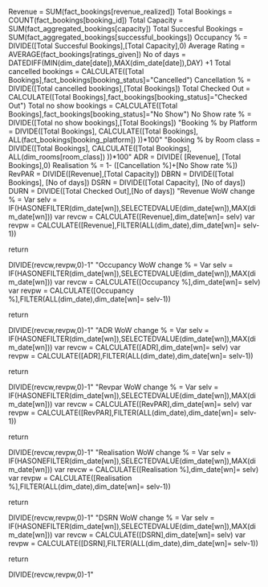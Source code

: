 Revenue = SUM(fact_bookings[revenue_realized])
Total Bookings = COUNT(fact_bookings[booking_id])
Total Capacity = SUM(fact_aggregated_bookings[capacity])
Total Succesful Bookings = SUM(fact_aggregated_bookings[successful_bookings])
Occupancy % = DIVIDE([Total Succesful Bookings],[Total Capacity],0)
Average Rating = AVERAGE(fact_bookings[ratings_given])
No of days = DATEDIFF(MIN(dim_date[date]),MAX(dim_date[date]),DAY) +1
Total cancelled bookings = CALCULATE([Total Bookings],fact_bookings[booking_status]="Cancelled")
Cancellation % = DIVIDE([Total cancelled bookings],[Total Bookings])
Total Checked Out = CALCULATE([Total Bookings],fact_bookings[booking_status]="Checked Out")
Total no show bookings = CALCULATE([Total Bookings],fact_bookings[booking_status]="No Show")
No Show rate % = DIVIDE([Total no show bookings],[Total Bookings])
"Booking % by Platform = DIVIDE([Total Bookings],
 CALCULATE([Total Bookings], 
 ALL(fact_bookings[booking_platform])
  ))*100"
"Booking % by Room class = DIVIDE([Total Bookings],
 CALCULATE([Total Bookings], 
 ALL(dim_rooms[room_class])
  ))*100"
ADR = DIVIDE( [Revenue], [Total Bookings],0)
Realisation % = 1- ([Cancellation %]+[No Show rate %])
RevPAR = DIVIDE([Revenue],[Total Capacity])
DBRN = DIVIDE([Total Bookings], [No of days])
DSRN = DIVIDE([Total Capacity], [No of days])
DURN = DIVIDE([Total Checked Out],[No of days])
"Revenue WoW change % = 
Var selv = IF(HASONEFILTER(dim_date[wn]),SELECTEDVALUE(dim_date[wn]),MAX(dim_date[wn]))
var revcw = CALCULATE([Revenue],dim_date[wn]= selv)
var revpw =  CALCULATE([Revenue],FILTER(ALL(dim_date),dim_date[wn]= selv-1))

return


DIVIDE(revcw,revpw,0)-1"
"Occupancy WoW change % = 
Var selv = IF(HASONEFILTER(dim_date[wn]),SELECTEDVALUE(dim_date[wn]),MAX(dim_date[wn]))
var revcw = CALCULATE([Occupancy %],dim_date[wn]= selv)
var revpw =  CALCULATE([Occupancy %],FILTER(ALL(dim_date),dim_date[wn]= selv-1))

return


DIVIDE(revcw,revpw,0)-1"
"ADR WoW change % = 
Var selv = IF(HASONEFILTER(dim_date[wn]),SELECTEDVALUE(dim_date[wn]),MAX(dim_date[wn]))
var revcw = CALCULATE([ADR],dim_date[wn]= selv)
var revpw =  CALCULATE([ADR],FILTER(ALL(dim_date),dim_date[wn]= selv-1))

return


DIVIDE(revcw,revpw,0)-1"
"Revpar WoW change % = 
Var selv = IF(HASONEFILTER(dim_date[wn]),SELECTEDVALUE(dim_date[wn]),MAX(dim_date[wn]))
var revcw = CALCULATE([RevPAR],dim_date[wn]= selv)
var revpw =  CALCULATE([RevPAR],FILTER(ALL(dim_date),dim_date[wn]= selv-1))

return


DIVIDE(revcw,revpw,0)-1"
"Realisation WoW change % = 
Var selv = IF(HASONEFILTER(dim_date[wn]),SELECTEDVALUE(dim_date[wn]),MAX(dim_date[wn]))
var revcw = CALCULATE([Realisation %],dim_date[wn]= selv)
var revpw =  CALCULATE([Realisation %],FILTER(ALL(dim_date),dim_date[wn]= selv-1))

return


DIVIDE(revcw,revpw,0)-1"
"DSRN WoW change % = 
Var selv = IF(HASONEFILTER(dim_date[wn]),SELECTEDVALUE(dim_date[wn]),MAX(dim_date[wn]))
var revcw = CALCULATE([DSRN],dim_date[wn]= selv)
var revpw =  CALCULATE([DSRN],FILTER(ALL(dim_date),dim_date[wn]= selv-1))

return


DIVIDE(revcw,revpw,0)-1"


